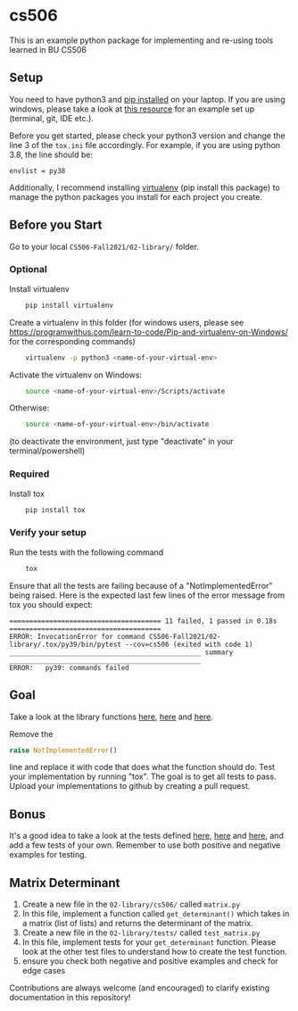 # cs506

This is an example python package for implementing and re-using tools learned in BU CS506

## Setup

You need to have python3 and [pip installed](https://www.makeuseof.com/tag/install-pip-for-python/) on your laptop. If you are using windows, please take a look at [this resource](https://docs.microsoft.com/en-us/windows/python/beginners) for an example set up (terminal, git, IDE etc.).

Before you get started, please check your python3 version and change the line 3 of the `tox.ini` file accordingly. For example, if you are using python 3.8, the line should be:

```
envlist = py38
```

Additionally, I recommend installing [virtualenv](https://pypi.org/project/virtualenv/) (pip install this package) to manage the python packages you install for each project you create.

## Before you Start

Go to your local `CS506-Fall2021/02-library/` folder.

### Optional

Install virtualenv

```bash
    pip install virtualenv
```

Create a virtualenv in this folder (for windows users, please see https://programwithus.com/learn-to-code/Pip-and-virtualenv-on-Windows/ for the corresponding commands)

```bash
    virtualenv -p python3 <name-of-your-virtual-env>
```

Activate the virtualenv on Windows:

```bash
    source <name-of-your-virtual-env>/Scripts/activate
```

Otherwise:

```bash
    source <name-of-your-virtual-env>/bin/activate
```

(to deactivate the environment, just type "deactivate" in your terminal/powershell)

### Required

Install tox

```bash
    pip install tox
```

### Verify your setup

Run the tests with the following command

```bash
    tox 
```

Ensure that all the tests are failing because of a "NotImplementedError" being raised. Here is the expected last few lines of the error message from tox you should expect:

```
====================================== 11 failed, 1 passed in 0.18s ======================================
ERROR: InvocationError for command CS506-Fall2021/02-library/.tox/py39/bin/pytest --cov=cs506 (exited with code 1)
________________________________________________ summary ________________________________________________
ERROR:   py39: commands failed
```

## Goal

Take a look at the library functions [here](https://github.com/gallettilance/CS506-Fall2021/blob/master/02-library/cs506/read.py), [here](https://github.com/gallettilance/CS506-Fall2021/blob/master/02-library/cs506/sim.py) and [here](https://github.com/gallettilance/CS506-Fall2021/blob/master/02-library/cs506/kmeans.py).

Remove the

```python
raise NotImplementedError()
```

line and replace it with code that does what the function should do. Test your implementation by running "tox". The goal is to get all tests to pass. Upload your implementations to github by creating a pull request.

## Bonus

It's a good idea to take a look at the tests defined [here](https://github.com/gallettilance/CS506-Fall2021/blob/master/02-library/tests/test_read.py), [here](https://github.com/gallettilance/CS506-Fall2021/blob/master/02-library/tests/test_sim.py) and [here](https://github.com/gallettilance/CS506-Fall2021/blob/master/02-library/tests/test_kmeans.py), and add a few tests of your own. Remember to use both positive and negative examples for testing.

## Matrix Determinant

1. Create a new file in the `02-library/cs506/` called `matrix.py`
2. In this file, implement a function called `get_determinant()` which takes in a matrix (list of lists) and returns the determinant of the matrix.
3. Create a new file in the `02-library/tests/` called `test_matrix.py`
4. In this file, implement tests for your `get_determinant` function. Please look at the other test files to understand how to create the test function.
5. ensure you check both negative and positive examples and check for edge cases

Contributions are always welcome (and encouraged) to clarify existing documentation in this repository!
